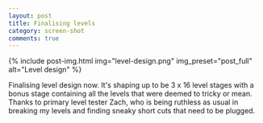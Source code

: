 ```yaml
---
layout: post
title: Finalising levels
category: screen-shot
comments: true
---
```


{% include post-img.html img="level-design.png" img_preset="post_full" alt="Level design" %}

Finalising level design now. It's shaping up to be 3 x 16 level stages with a bonus stage containing
all the levels that were deemed to tricky or mean. Thanks to primary level tester Zach, who is being 
ruthless as usual in breaking my levels and finding sneaky short cuts that need to be plugged.